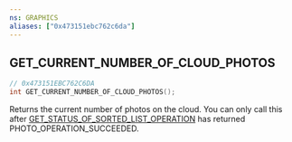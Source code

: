 ```yaml
---
ns: GRAPHICS
aliases: ["0x473151ebc762c6da"]
---
```

## GET_CURRENT_NUMBER_OF_CLOUD_PHOTOS

```c
// 0x473151EBC762C6DA
int GET_CURRENT_NUMBER_OF_CLOUD_PHOTOS();
```

Returns the current number of photos on the cloud. You can only call this after [GET_STATUS_OF_SORTED_LIST_OPERATION](#_0xF5BED327CEA362B1) has returned PHOTO_OPERATION_SUCCEEDED.

